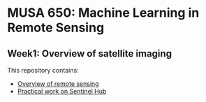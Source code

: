 # MUSA 650: Machine Learning in Remote Sensing

## Week1: Overview of satellite imaging

This repository contains:

- [Overview of remote sensing](w1_Overview.pptx)
- [Practical work on Sentinel Hub](week1_practice.md)
